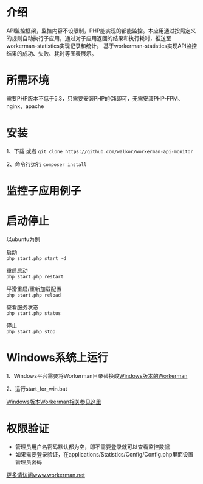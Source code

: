 介绍
========
API监控框架，监控内容不设限制，PHP能实现的都能监控。本应用通过按照定义的规则自动执行子应用，通过对子应用返回的结果和执行耗时，推送至workerman-statistics实现记录和统计。
基于workerman-statistics实现API监控结果的成功、失败、耗时等图表展示。

所需环境
========

需要PHP版本不低于5.3，只需要安装PHP的Cli即可，无需安装PHP-FPM、nginx、apache

安装
=========
1、下载 或者 ```git clone https://github.com/walkor/workerman-api-monitor```

2、命令行运行 ```composer install```

监控子应用例子
=========


启动停止
=========

以ubuntu为例

启动  
`php start.php start -d`

重启启动  
`php start.php restart`

平滑重启/重新加载配置  
`php start.php reload`

查看服务状态  
`php start.php status`

停止  
`php start.php stop`

Windows系统上运行
======
1、Windows平台需要将Workerman目录替换成[Windows版本的Workerman](https://github.com/walkor/workerman-for-win)

2、运行start_for_win.bat

[Windows版本Workerman相关参见这里](http://www.workerman.net/windows)

权限验证
=======

  *  管理员用户名密码默认都为空，即不需要登录就可以查看监控数据
  *  如果需要登录验证，在applications/Statistics/Config/Config.php里面设置管理员密码


 [更多请访问www.workerman.net](http://www.workerman.net/workerman-statistics)
